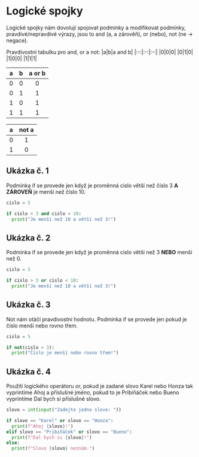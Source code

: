 # **Logické spojky**

Logické spojky nám dovolují spojovat podmínky a modifikovat podmínky, pravdivé/nepravdivé výrazy, jsou to and (a, a zárověň), or (nebo), not (ne -> negace).

Pravdivostní tabulku pro and, or a not:
|a|b|a and b|
|:-:|:-:|:-:|
|0|0|0|
|0|1|0|
|1|0|0|
|1|1|1|

|a|b|a or b|
|:-:|:-:|:-:|
|0|0|0|
|0|1|1|
|1|0|1|
|1|1|1|

|a|not a|
|:-:|:-:|
|0|1|
|1|0|

## Ukázka č. 1
Podmínka if se provede jen když je proměnná cislo větší než číslo 3 **A ZÁROVEŇ** je menší než číslo 10.
```python
cislo = 5

if cislo > 3 and cislo < 10:
  print("Je menší než 10 a větší než 3!")
```

## Ukázka č. 2
Podmínka if se provede jen když je proměnná cislo větší než 3 **NEBO** menší než 0.
```python
cislo = 5

if cislo > 3 or cislo < 10:
  print("Je menší než 10 a větší než 3!")
```

## Ukázka č. 3
Not nám otáčí pravdivostní hodnotu. Podmínka if se provede jen pokud je číslo menší nebo rovno třem.
```python
cislo = 5

if not(cislo > 3):
  print("Číslo je menší nebo rovno třem!")
```

## Ukázka č. 4
Použití logického operátoru or, pokud je zadané slovo Karel nebo Honza tak vyprintíme Ahoj a příslušné jméno, pokud to je Pribiňáček nebo Bueno vyprintíme Dal bych si příslušné slovo.
```python
slovo = int(input("Zadejte jedno slovo: "))

if slovo == "Karel" or slovo == "Honza":
  print(f"Ahoj {slovo}!")
elif slovo == "Pribiňáček" or slovo == "Bueno":
  print(f"Dal bych si {slovo}!")
else:
  print(f"Slovo {slovo} neznám.")
```

